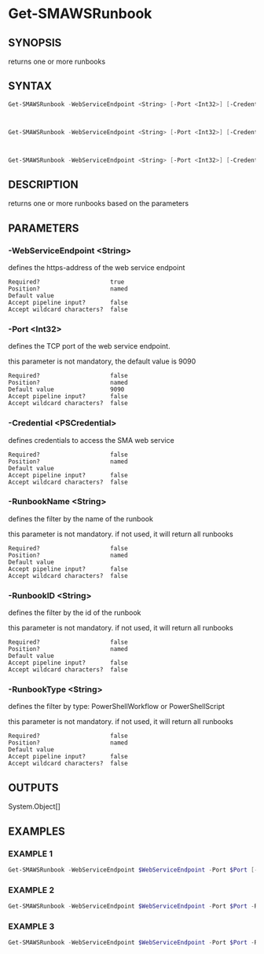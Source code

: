 ﻿# Get-SMAWSRunbook

## SYNOPSIS

returns one or more runbooks

## SYNTAX

```powershell
Get-SMAWSRunbook -WebServiceEndpoint <String> [-Port <Int32>] [-Credential <PSCredential>] [-RunbookType <String>] [<CommonParameters>]



Get-SMAWSRunbook -WebServiceEndpoint <String> [-Port <Int32>] [-Credential <PSCredential>] [-RunbookName <String>] [-RunbookType <String>] [<CommonParameters>]



Get-SMAWSRunbook -WebServiceEndpoint <String> [-Port <Int32>] [-Credential <PSCredential>] [-RunbookID <String>] [-RunbookType <String>] [<CommonParameters>]
```

## DESCRIPTION

returns one or more runbooks based on the parameters

## PARAMETERS

### -WebServiceEndpoint &lt;String&gt;

defines the https-address of the web service endpoint

```
Required?                    true
Position?                    named
Default value
Accept pipeline input?       false
Accept wildcard characters?  false
```

### -Port &lt;Int32&gt;

defines the TCP port of the web service endpoint.

this parameter is not mandatory, the default value is 9090

```
Required?                    false
Position?                    named
Default value                9090
Accept pipeline input?       false
Accept wildcard characters?  false
```

### -Credential &lt;PSCredential&gt;

defines credentials to access the SMA web service

```
Required?                    false
Position?                    named
Default value
Accept pipeline input?       false
Accept wildcard characters?  false
```

### -RunbookName &lt;String&gt;

defines the filter by the name of the runbook

this parameter is not mandatory. if not used, it will return all runbooks

```
Required?                    false
Position?                    named
Default value
Accept pipeline input?       false
Accept wildcard characters?  false
```

### -RunbookID &lt;String&gt;

defines the filter by the id of the runbook

this parameter is not mandatory. if not used, it will return all runbooks

```
Required?                    false
Position?                    named
Default value
Accept pipeline input?       false
Accept wildcard characters?  false
```

### -RunbookType &lt;String&gt;

defines the filter by type: PowerShellWorkflow or PowerShellScript

this parameter is not mandatory. if not used, it will return all runbooks

```
Required?                    false
Position?                    named
Default value
Accept pipeline input?       false
Accept wildcard characters?  false
```

## OUTPUTS

System.Object[]

## EXAMPLES

### EXAMPLE 1

```powershell
Get-SMAWSRunbook -WebServiceEndpoint $WebServiceEndpoint -Port $Port [-RunbookType 'PowerShellWorkflow' / 'PowerShellScript']
```

### EXAMPLE 2

```powershell
Get-SMAWSRunbook -WebServiceEndpoint $WebServiceEndpoint -Port $Port -RunbookName $RunbookName  [-RunbookType 'PowerShellWorkflow' / 'PowerShellScript']
```

### EXAMPLE 3

```powershell
Get-SMAWSRunbook -WebServiceEndpoint $WebServiceEndpoint -Port $Port -RunbookID $RunbookID  [-RunbookType 'PowerShellWorkflow' / 'PowerShellScript']
```


